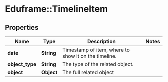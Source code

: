 # Eduframe::TimelineItem

## Properties
Name | Type | Description | Notes
------------ | ------------- | ------------- | -------------
**date** | **String** | Timestamp of item, where to show it on the timeline. | 
**object_type** | **String** | The type of the related object. | 
**object** | **Object** | The full related object | 


